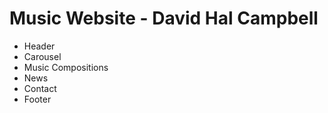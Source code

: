 # Music Website - David Hal Campbell

- Header
- Carousel
- Music Compositions
- News
- Contact
- Footer
